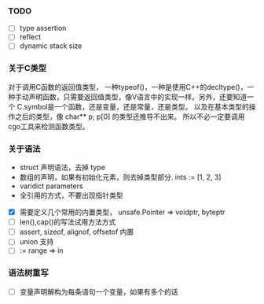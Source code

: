 
### TODO
* [ ] type assertion
* [ ] reflect
* [ ] dynamic stack size

### 关于C类型
对于调用C函数的返回值类型， 一种typeof()，一种是使用C++的decltype()，一种手动声明函数，只需要返回值类型，像V语言中的实现一样。另外，还要知道一个 C.symbol是一个函数，还是变量，还是常量，还是类型。
以及在基本类型的操作之后的类型，像 char** p; p[0] 的类型还推导不出来。
所以不必一定要调用cgo工具来检测函数类型。

### 关于语法
* struct 声明语法，去掉 type
* 数组的声明，如果有初始化元素，则去掉类型部分. ints := [1, 2, 3]
* varidict parameters
* 全引用的方式，不要出现指针类型
* [x] 需要定义几个常用的内置类型， unsafe.Pointer => voidptr, byteptr
* [ ] len(),cap()的写法试用方法方式
* [ ] assert, sizeof, alignof, offsetof 内置
* [ ] union 支持
* [ ] := range => in

### 语法树重写
* [ ] 变量声明解构为每条语句一个变量，如果有多个的话
